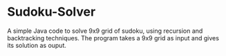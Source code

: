 # Sudoku-Solver

A simple Java code to solve 9x9 grid of sudoku, using recursion and backtracking techniques.
The program takes a 9x9 grid as input and gives its solution as ouput.
